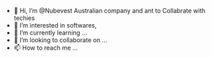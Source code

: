 - 👋 Hi, I’m @Nubevest Australian company and ant to Collabrate with techies 
- 👀 I’m interested in softwares, 
- 🌱 I’m currently learning ...
- 💞️ I’m looking to collaborate on ...
- 📫 How to reach me ...

<!---
Nubevest/Nubevest is a ✨ special ✨ repository because its `README.md` (this file) appears on your GitHub profile.
You can click the Preview link to take a look at your changes.
--->

